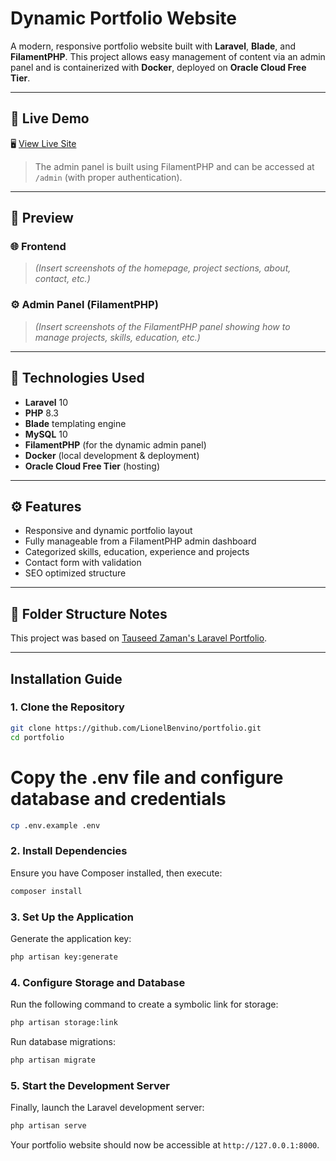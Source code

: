 # Dynamic Portfolio Website

A modern, responsive portfolio website built with **Laravel**, **Blade**, and **FilamentPHP**. This project allows easy management of content via an admin panel and is containerized with **Docker**, deployed on **Oracle Cloud Free Tier**.

---

## 🚀 Live Demo

🖥️ [View Live Site](http://http://89.168.18.215/)

> The admin panel is built using FilamentPHP and can be accessed at `/admin` (with proper authentication).

---

## 📸 Preview

### 🌐 Frontend

> *(Insert screenshots of the homepage, project sections, about, contact, etc.)*

### ⚙️ Admin Panel (FilamentPHP)

> *(Insert screenshots of the FilamentPHP panel showing how to manage projects, skills, education, etc.)*

---

## 🧰 Technologies Used

- **Laravel** 10
- **PHP** 8.3
- **Blade** templating engine
- **MySQL** 10
- **FilamentPHP** (for the dynamic admin panel)
- **Docker** (local development & deployment)
- **Oracle Cloud Free Tier** (hosting)

---

## ⚙️ Features

- Responsive and dynamic portfolio layout
- Fully manageable from a FilamentPHP admin dashboard
- Categorized skills, education, experience and projects
- Contact form with validation
- SEO optimized structure

---

## 📁 Folder Structure Notes

This project was based on [Tauseed Zaman's Laravel Portfolio](https://github.com/tauseedzaman/laravel-portfolio). 

---

## **Installation Guide**  
### **1. Clone the Repository**  

```bash
git clone https://github.com/LionelBenvino/portfolio.git
cd portfolio
```
# Copy the .env file and configure database and credentials
```bash
cp .env.example .env
```

### **2. Install Dependencies**  
Ensure you have Composer installed, then execute:  

```bash
composer install
```

### **3. Set Up the Application**  
Generate the application key:  

```bash
php artisan key:generate
```

### **4. Configure Storage and Database**  
Run the following command to create a symbolic link for storage:  

```bash
php artisan storage:link
```

Run database migrations:  

```bash
php artisan migrate
```

### **5. Start the Development Server**  
Finally, launch the Laravel development server:  

```bash
php artisan serve
```

Your portfolio website should now be accessible at `http://127.0.0.1:8000`.  